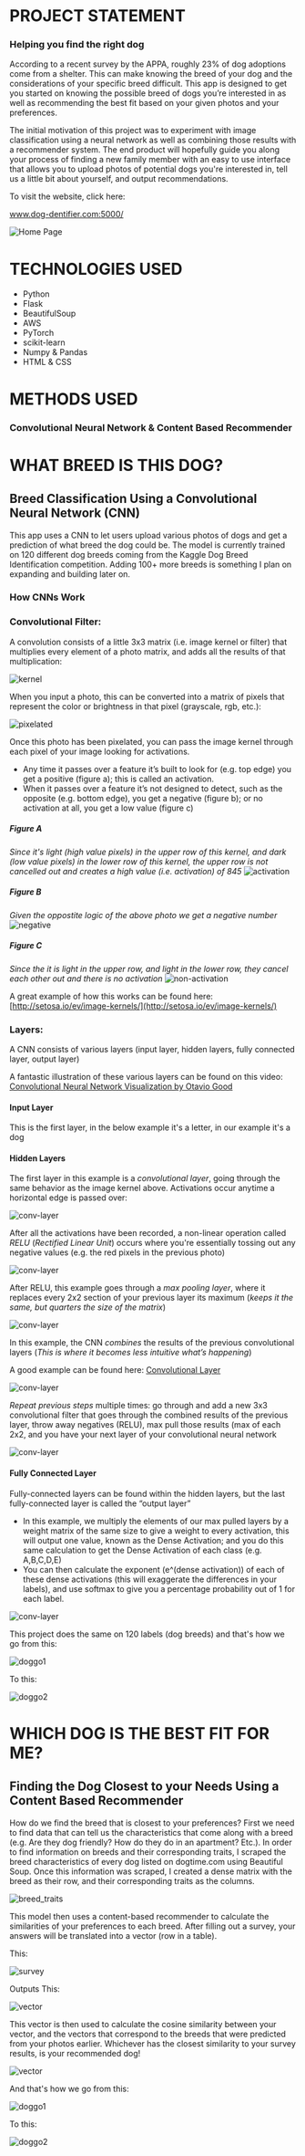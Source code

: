# PROJECT STATEMENT
### Helping you find the right dog

According to a recent survey by the APPA, roughly 23% of dog adoptions come from a shelter. This can make knowing the breed of your dog and the considerations of your specific breed difficult. This app is designed to get you started on knowing the possible breed of dogs you’re interested in as well as recommending the best fit based on your given photos and your preferences.

The initial motivation of this project was to experiment with image classification using a neural network as well as combining those results with a recommender system. The end product will hopefully guide you along your process of finding a new family member with an easy to use interface that allows you to upload photos of potential dogs you're interested in, tell us a little bit about yourself, and output recommendations.


To visit the website, click here:

www.dog-dentifier.com:5000/

![Home Page](https://s3.amazonaws.com/capstone-bucket-galvd83/readme/home_page.png)

# TECHNOLOGIES USED
* Python
* Flask
* BeautifulSoup
* AWS
* PyTorch
* scikit-learn
* Numpy & Pandas
* HTML & CSS

# METHODS USED
### Convolutional Neural Network & Content Based Recommender

# WHAT BREED IS THIS DOG?
## Breed Classification Using a Convolutional Neural Network (CNN)

This app uses a CNN to let users upload various photos of dogs and get a prediction of what breed the dog could be.  The model is currently trained on 120 different dog breeds coming from the Kaggle Dog Breed Identification competition.  Adding 100+ more breeds is something I plan on expanding and building later on.

### How CNNs Work

### Convolutional Filter:

A convolution consists of a little 3x3 matrix  (i.e. image kernel or filter) that multiplies every element of a photo matrix, and adds all the results of that multiplication:

![kernel](https://s3.amazonaws.com/capstone-bucket-galvd83/readme/kernel.png)

When you input a photo, this can be converted into a matrix of pixels that represent the color or brightness in that pixel (grayscale, rgb, etc.):

![pixelated](https://s3.amazonaws.com/capstone-bucket-galvd83/readme/photo_pixels.png)

Once this photo has been pixelated, you can pass the image kernel through each pixel of your image looking for activations.
* Any time it passes over a feature it’s built to look for (e.g. top edge) you get a positive (figure a); this is called an activation.  
* When it passes over a feature it’s not designed to detect, such as the opposite (e.g. bottom edge), you get a negative (figure b); or no activation at all, you get a low value (figure c)

##### Figure A
_Since it's light (high value pixels) in the upper row of this kernel, and dark (low value pixels) in the lower row of this kernel, the upper row is not cancelled out and creates a high value (i.e. activation) of 845_
![activation](https://s3.amazonaws.com/capstone-bucket-galvd83/readme/activation.png)

##### Figure B
_Given the oppostite logic of the above photo we get a negative number_
![negative](https://s3.amazonaws.com/capstone-bucket-galvd83/readme/activation_negative.png)

##### Figure C
_Since the it is light in the upper row, and light in the lower row, they cancel each other out and there is no activation_
![non-activation](https://s3.amazonaws.com/capstone-bucket-galvd83/readme/not_activation.png)

A great example of how this works can be found here:
[http://setosa.io/ev/image-kernels/](http://setosa.io/ev/image-kernels/)

### Layers:

A CNN consists of various layers (input layer, hidden layers, fully connected layer, output layer)

A fantastic illustration of these various layers can be found on this video:
[Convolutional Neural Network Visualization by Otavio Good](https://www.youtube.com/watch?v=f0t-OCG79-U)

#### Input Layer
This is the first layer, in the below example it's a letter, in our example it's a dog

#### Hidden Layers

The first layer in this example is a *convolutional layer*, going through the same behavior as the image kernel above.  Activations occur anytime a horizontal edge is passed over:

![conv-layer](https://s3.amazonaws.com/capstone-bucket-galvd83/readme/layer1.png)

After all the activations have been recorded, a non-linear operation called *RELU* (_Rectified Linear Unit_) occurs where you're essentially tossing out any negative values (e.g. the red pixels in the previous photo)

![conv-layer](https://s3.amazonaws.com/capstone-bucket-galvd83/readme/layer2.png)

After RELU, this example goes through a *max pooling layer*, where it replaces every 2x2 section of your previous layer its maximum (_keeps it the same, but quarters the size of the matrix_)

![conv-layer](https://s3.amazonaws.com/capstone-bucket-galvd83/readme/layer3.png)

In this example, the CNN *combines* the results of the previous convolutional layers (_This is where it becomes less intuitive what’s happening_)

A good example can be found here: [Convolutional Layer](http://cs231n.github.io/convolutional-networks/#conv)

![conv-layer](https://s3.amazonaws.com/capstone-bucket-galvd83/readme/layer4.png)

*Repeat previous steps* multiple times: go through and add a new 3x3 convolutional filter that goes through the combined results of the previous layer, throw away negatives (RELU), max pull those results (max of each 2x2, and you have your next layer of your convolutional neural network

![conv-layer](https://s3.amazonaws.com/capstone-bucket-galvd83/readme/layer5.png)

#### Fully Connected Layer
Fully-connected layers can be found within the hidden layers, but the last fully-connected layer is called the “output layer”

* In this example, we multiply the elements of our max pulled layers by a weight matrix of the same size to give a weight to every activation, this will output one value, known as the Dense Activation; and you do this same calculation to get the Dense Activation of each class (e.g. A,B,C,D,E)
* You can then calculate the exponent (e^(dense activation)) of each of these dense activations (this will exaggerate the differences in your labels), and use softmax to give you a percentage probability out of 1 for each label.

![conv-layer](https://s3.amazonaws.com/capstone-bucket-galvd83/readme/layer6.png)

This project does the same on 120 labels (dog breeds) and that's how we go from this:

![doggo1](https://s3.amazonaws.com/capstone-bucket-galvd83/readme/dog2.jpeg)

To this:

![doggo2](https://s3.amazonaws.com/capstone-bucket-galvd83/readme/prediction.png)


# WHICH DOG IS THE BEST FIT FOR ME?
## Finding the Dog Closest to your Needs Using a Content Based Recommender

How do we find the breed that is closest to your preferences?  First we need to find data that can tell us the characteristics that come along with a breed (e.g. Are they dog friendly? How do they do in an apartment? Etc.).  In order to find information on breeds and their corresponding traits, I scraped the breed characteristics of every dog listed on dogtime.com using Beautiful Soup.  Once this information was scraped, I created a dense matrix with the breed as their row, and their corresponding traits as the columns.

![breed_traits](https://s3.amazonaws.com/capstone-bucket-galvd83/readme/breed_traits.png)

This model then uses a content-based recommender to calculate the similarities of your preferences to each breed.  After filling out a survey, your answers will be translated into a vector (row in a table).

This:

![survey](https://s3.amazonaws.com/capstone-bucket-galvd83/readme/survey.png)

Outputs This:

![vector](https://s3.amazonaws.com/capstone-bucket-galvd83/readme/vector.png)

This vector is then used to calculate the cosine similarity between your vector, and the vectors that correspond to the breeds that were predicted from your photos earlier.  Whichever has the closest similarity to your survey results, is your recommended dog!

![vector](https://s3.amazonaws.com/capstone-bucket-galvd83/readme/cosine.png)

And that's how we go from this:

![doggo1](https://s3.amazonaws.com/capstone-bucket-galvd83/readme/many_dogs.png)

To this:

![doggo2](https://s3.amazonaws.com/capstone-bucket-galvd83/readme/many_dogs_reco.png)
